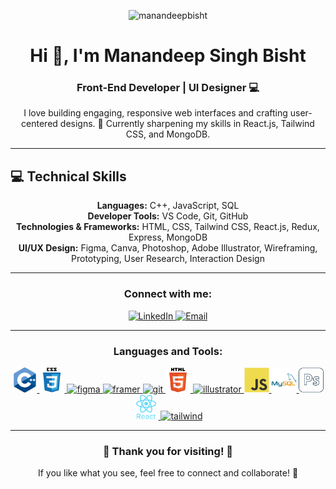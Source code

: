 <p align="center"> 
  <img src="https://komarev.com/ghpvc/?username=manandeepbisht&label=Profile%20views&color=0e75b6&style=flat" alt="manandeepbisht" /> 
</p>

<h1 align="center">Hi 👋, I'm Manandeep Singh Bisht</h1>
<h3 align="center">Front-End Developer | UI Designer 💻</h3>
<p align="center">
  I love building engaging, responsive web interfaces and crafting user-centered designs. 🚀 
  Currently sharpening my skills in React.js, Tailwind CSS, and MongoDB.
</p>

---

## 💻 Technical Skills

<p align="center">
  <b>Languages:</b> C++, JavaScript, SQL  
  <br>
  <b>Developer Tools:</b> VS Code, Git, GitHub  
  <br>
  <b>Technologies & Frameworks:</b> HTML, CSS, Tailwind CSS, React.js, Redux, Express, MongoDB  
  <br>
  <b>UI/UX Design:</b> Figma, Canva, Photoshop, Adobe Illustrator, Wireframing, Prototyping, User Research, Interaction Design  
</p>

---

<h3 align="center">Connect with me:</h3>
<p align="center">
  <a href="https://www.linkedin.com/in/manandeepbisht/" target="_blank" rel="noreferrer">
    <img src="https://www.vectorlogo.zone/logos/linkedin/linkedin-icon.svg" alt="LinkedIn" width="40" height="40"/>
  </a> 
 
  <a href="mailto:manandeepbisht@gmail.com" target="_blank" rel="noreferrer">
    <img src="https://www.vectorlogo.zone/logos/gmail/gmail-icon.svg" alt="Email" width="40" height="40"/>
  </a>
</p>

---

<h3 align="center">Languages and Tools:</h3>
<p align="center"> 
 <a href="https://www.w3schools.com/cpp/" target="_blank" rel="noreferrer"> 
    <img src="https://raw.githubusercontent.com/devicons/devicon/master/icons/cplusplus/cplusplus-original.svg" alt="cplusplus" width="40" height="40"/> 
  </a> 
  <a href="https://www.w3schools.com/css/" target="_blank" rel="noreferrer"> 
    <img src="https://raw.githubusercontent.com/devicons/devicon/master/icons/css3/css3-original-wordmark.svg" alt="css3" width="40" height="40"/> 
  </a> 
  <a href="https://www.figma.com/" target="_blank" rel="noreferrer"> 
    <img src="https://www.vectorlogo.zone/logos/figma/figma-icon.svg" alt="figma" width="40" height="40"/> 
  </a> 
  <a href="https://www.framer.com/" target="_blank" rel="noreferrer"> 
    <img src="https://www.vectorlogo.zone/logos/framer/framer-icon.svg" alt="framer" width="40" height="40"/> 
  </a> 
  <a href="https://git-scm.com/" target="_blank" rel="noreferrer"> 
    <img src="https://www.vectorlogo.zone/logos/git-scm/git-scm-icon.svg" alt="git" width="40" height="40"/> 
  </a> 
  <a href="https://www.w3.org/html/" target="_blank" rel="noreferrer"> 
    <img src="https://raw.githubusercontent.com/devicons/devicon/master/icons/html5/html5-original-wordmark.svg" alt="html5" width="40" height="40"/> 
  </a> 
  <a href="https://www.adobe.com/in/products/illustrator.html" target="_blank" rel="noreferrer"> 
    <img src="https://www.vectorlogo.zone/logos/adobe_illustrator/adobe_illustrator-icon.svg" alt="illustrator" width="40" height="40"/> 
  </a> 
  <a href="https://developer.mozilla.org/en-US/docs/Web/JavaScript" target="_blank" rel="noreferrer"> 
    <img src="https://raw.githubusercontent.com/devicons/devicon/master/icons/javascript/javascript-original.svg" alt="javascript" width="40" height="40"/> 
  </a> 
  <a href="https://www.mysql.com/" target="_blank" rel="noreferrer"> 
    <img src="https://raw.githubusercontent.com/devicons/devicon/master/icons/mysql/mysql-original-wordmark.svg" alt="mysql" width="40" height="40"/> 
  </a> 
  <a href="https://www.photoshop.com/en" target="_blank" rel="noreferrer"> 
    <img src="https://raw.githubusercontent.com/devicons/devicon/master/icons/photoshop/photoshop-line.svg" alt="photoshop" width="40" height="40"/> 
  </a> 
  <a href="https://reactjs.org/" target="_blank" rel="noreferrer"> 
    <img src="https://raw.githubusercontent.com/devicons/devicon/master/icons/react/react-original-wordmark.svg" alt="react" width="40" height="40"/> 
  </a> 
  <a href="https://tailwindcss.com/" target="_blank" rel="noreferrer"> 
    <img src="https://www.vectorlogo.zone/logos/tailwindcss/tailwindcss-icon.svg" alt="tailwind" width="40" height="40"/> 
  </a> 
</p>

---

<h3 align="center">🌟 Thank you for visiting! 🌟</h3>
<p align="center">
  If you like what you see, feel free to connect and collaborate! 🚀
</p>
